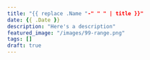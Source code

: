 ```yaml
---
title: "{{ replace .Name "-" " " | title }}"
date: {{ .Date }}
description: "Here's a description"
featured_image: "/images/99-range.png"
tags: []
draft: true
---
```

